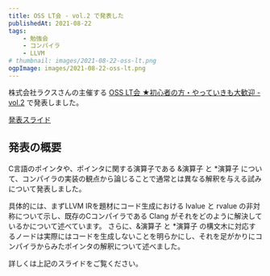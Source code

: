 ```yaml
---
title: OSS LT会 - vol.2 で発表した
publishedAt: 2021-08-22
tags:
    - 勉強会
    - コンパイラ
    - LLVM
# thumbnail: images/2021-08-22-oss-lt.png
ogpImage: images/2021-08-22-oss-lt.png
---
```


株式会社ラクスさんの主催する [OSS LT会 ★初心者の方・やっていきも大歓迎 - vol.2](https://rakus.connpass.com/event/218573/) で発表しました。

[発表スライド](https://docs.google.com/presentation/d/1YDnV-_NULTELabWMwIk_wZa8CZxkha1sBH4GGRmQDDQ/edit?usp=sharing)

## 発表の概要

C言語のポインタや、ポインタに関する演算子である &演算子 と *演算子 について、コンパイラの実装の観点から論じることで通常とは異なる解釈を与える試みについて発表しました。

具体的には、まずLLVM IRを題材にコード生成における lvalue と rvalue の非対称について示し、既存のCコンパイラである Clang がそれをどのように解決しているかについて述べています。
さらに、&演算子 と *演算子 の構文木に対応するノードは実際にはコードを生成しないことを明らかにし、それを足がかりにコンパイラからみたポインタの解釈について述べました。

詳しくは上記のスライドをご覧ください。

